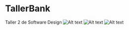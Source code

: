 # TallerBank
Taller 2 de Software Design
![Alt text](src/imagenes/opcion1.png?raw=true "Imagen 1")
![Alt text](src/imagenes/opcion2.png?raw=true "Imagen 2")
![Alt text](src/imagenes/opcion3.png?raw=true "Imagen 3")


